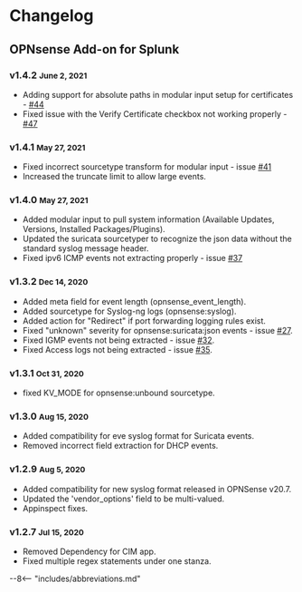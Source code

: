 # Changelog

## OPNsense Add-on for Splunk

### v1.4.2 <small>June 2, 2021</small>

* Adding support for absolute paths in modular input setup for certificates - [#44](https://github.com/ZachChristensen28/TA-opnsense/issues/44)
* Fixed issue with the Verify Certificate checkbox not working properly - [#47](https://github.com/ZachChristensen28/TA-opnsense/issues/47)

### v1.4.1 <small>May 27, 2021</small>

* Fixed incorrect sourcetype transform for modular input - issue [#41](https://github.com/ZachChristensen28/TA-opnsense/issues/41)
* Increased the truncate limit to allow large events.

### v1.4.0 <small>May 27, 2021</small>

* Added modular input to pull system information (Available Updates, Versions, Installed Packages/Plugins).
* Updated the suricata sourcetyper to recognize the json data without the standard syslog message header.
* Fixed ipv6 ICMP events not extracting properly - issue [#37](https://github.com/ZachChristensen28/TA-opnsense/issues/37)

### v1.3.2 <small>Dec 14, 2020</small>

* Added meta field for event length (opnsense_event_length).
* Added sourcetype for Syslog-ng logs (opnsense:syslog).
* Added action for "Redirect" if port forwarding logging rules exist.
* Fixed "unknown" severity for opnsense:suricata:json events - issue [#27](https://github.com/ZachChristensen28/TA-opnsense/issues/27).
* Fixed IGMP events not being extracted - issue [#32](https://github.com/ZachChristensen28/TA-opnsense/issues/32).
* Fixed Access logs not being extracted - issue [#35](https://github.com/ZachChristensen28/TA-opnsense/issues/35).

### v1.3.1 <small>Oct 31, 2020</small>

* fixed KV_MODE for opnsense:unbound sourcetype.

### v1.3.0 <small>Aug 15, 2020</small>

* Added compatibility for eve syslog format for Suricata events.
* Removed incorrect field extraction for DHCP events.

### v1.2.9 <small>Aug 5, 2020</small>

* Added compatibility for new syslog format released in OPNSense v20.7.
* Updated the 'vendor_options' field to be multi-valued.
* Appinspect fixes.

### v1.2.7 <small>Jul 15, 2020</small>

* Removed Dependency for CIM app.
* Fixed multiple regex statements under one stanza.

--8<-- "includes/abbreviations.md"
